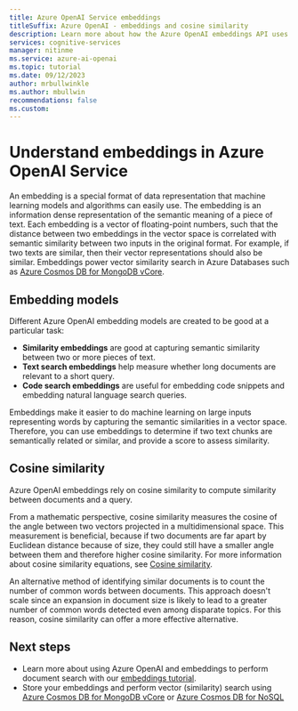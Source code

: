 ```yaml
---
title: Azure OpenAI Service embeddings
titleSuffix: Azure OpenAI - embeddings and cosine similarity
description: Learn more about how the Azure OpenAI embeddings API uses cosine similarity for document search and to measure similarity between texts.
services: cognitive-services
manager: nitinme
ms.service: azure-ai-openai
ms.topic: tutorial
ms.date: 09/12/2023
author: mrbullwinkle
ms.author: mbullwin
recommendations: false
ms.custom:
---
```


# Understand embeddings in Azure OpenAI Service

An embedding is a special format of data representation that machine learning models and algorithms can easily use. The embedding is an information dense representation of the semantic meaning of a piece of text. Each embedding is a vector of floating-point numbers, such that the distance between two embeddings in the vector space is correlated with semantic similarity between two inputs in the original format. For example, if two texts are similar, then their vector representations should also be similar. Embeddings power vector similarity search in Azure Databases such as [Azure Cosmos DB for MongoDB vCore](../../../cosmos-db/mongodb/vcore/vector-search.md).

## Embedding models

Different Azure OpenAI embedding models are created to be good at a particular task:
 
- **Similarity embeddings** are good at capturing semantic similarity between two or more pieces of text.
- **Text search embeddings** help measure whether long documents are relevant to a short query. 
- **Code search embeddings** are useful for embedding code snippets and embedding natural language search queries.

Embeddings make it easier to do machine learning on large inputs representing words by capturing the semantic similarities in a vector space. Therefore, you can use embeddings to determine if two text chunks are semantically related or similar, and provide a score to assess similarity.

## Cosine similarity

Azure OpenAI embeddings rely on cosine similarity to compute similarity between documents and a query.

From a mathematic perspective, cosine similarity measures the cosine of the angle between two vectors projected in a multidimensional space. This measurement is beneficial, because if two documents are far apart by Euclidean distance because of size, they could still have a smaller angle between them and therefore higher cosine similarity. For more information about cosine similarity equations, see [Cosine similarity](https://en.wikipedia.org/wiki/Cosine_similarity).

An alternative method of identifying similar documents is to count the number of common words between documents. This approach doesn't scale since an expansion in document size is likely to lead to a greater number of common words detected even among disparate topics. For this reason, cosine similarity can offer a more effective alternative.

## Next steps

* Learn more about using Azure OpenAI and embeddings to perform document search with our [embeddings tutorial](../tutorials/embeddings.md).
* Store your embeddings and perform vector (similarity) search using [Azure Cosmos DB for MongoDB vCore](../../../cosmos-db/mongodb/vcore/vector-search.md) or [Azure Cosmos DB for NoSQL](../../../cosmos-db/rag-data-openai.md)
